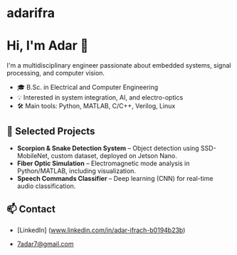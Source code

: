 # adarifra
# Hi, I'm Adar 👋

I'm a multidisciplinary engineer passionate about embedded systems, signal processing, and computer vision.
- 🎓 B.Sc. in Electrical and Computer Engineering
- 💡 Interested in system integration, AI, and electro-optics
- 🛠️ Main tools: Python, MATLAB, C/C++, Verilog, Linux

## 🚀 Selected Projects

- **Scorpion & Snake Detection System** – Object detection using SSD-MobileNet, custom dataset, deployed on Jetson Nano.
- **Fiber Optic Simulation** – Electromagnetic mode analysis in Python/MATLAB, including visualization.
- **Speech Commands Classifier** – Deep learning (CNN) for real-time audio classification.

## 📫 Contact
- [LinkedIn] (www.linkedin.com/in/adar-ifrach-b0194b23b)


- 7adar7@gmail.com

